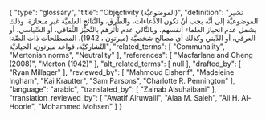 {
    "type": "glossary",
    "title": "Objectivity (الموضوعيَّة)",
    "definition": "تشير الموضوعيَّة إلى أنَّه يجب أنْ تكون الادِّعاءات، والطُّرق، والنَّتائج العلميَّة غير منحازة، وذلك يشمل عدم انحياز العلماء أنفسهم، وبالتَّالي عدم تأثرهم بالتَّحيُّز الثَّقافي، أو السِّياسي، أو العرقي، أو الدِّيني وكذلك أي مصالح شخصيَّة (ميرتون ، 1942).  المصطلحات ذات الصِّة: التَّشاركيَّة، قواعد ميرتون، الحياديَّة",
    "related_terms": [
        "Communality",
        "Mertonian norms",
        "Neutrality"
    ],
    "references": [
        "Macfarlane and Cheng (2008)",
        "Merton (1942)"
    ],
    "alt_related_terms": [
        null
    ],
    "drafted_by": [
        "Ryan Millager"
    ],
    "reviewed_by": [
        "Mahmoud Elsherif",
        "Madeleine Ingham",
        "Kai Krautter",
        "Sam Parsons",
        "Charlotte R. Pennington"
    ],
    "language": "arabic",
    "translated_by": [
        "Zainab Alsuhaibani"
    ],
    "translation_reviewed_by": [
        "Awatif Alruwaili",
        "Alaa M. Saleh",
        "Ali H. Al-Hoorie",
        "Mohammed Mohsen"
    ]
}